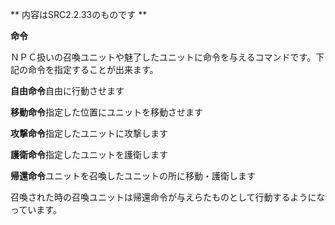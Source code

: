 ** 内容はSRC2.2.33のものです **

**命令**

ＮＰＣ扱いの召喚ユニットや魅了したユニットに命令を与えるコマンドです。下記の命令を指定することが出来ます。

**自由命令**自由に行動させます

**移動命令**指定した位置にユニットを移動させます

**攻撃命令**指定したユニットに攻撃します

**護衛命令**指定したユニットを護衛します

**帰還命令**ユニットを召喚したユニットの所に移動・護衛します

召喚された時の召喚ユニットは帰還命令が与えらたものとして行動するようになっています。
